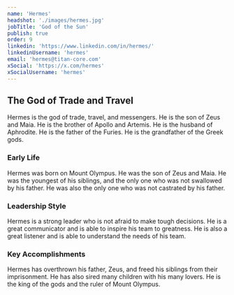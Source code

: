 ```yaml
---
name: 'Hermes'
headshot: './images/hermes.jpg'
jobTitle: 'God of the Sun'
publish: true
order: 9
linkedin: 'https://www.linkedin.com/in/hermes/'
linkedinUsername: 'hermes'
email: 'hermes@titan-core.com'
xSocial: 'https://x.com/hermes'
xSocialUsername: 'hermes'
---
```


## The God of Trade and Travel

Hermes is the god of trade, travel, and messengers. He is the son of Zeus and Maia. He is the brother of Apollo and Artemis. He is the husband of Aphrodite. He is the father of the Furies. He is the grandfather of the Greek gods.

### Early Life

Hermes was born on Mount Olympus. He was the son of Zeus and Maia. He was the youngest of his siblings, and the only one who was not swallowed by his father. He was also the only one who was not castrated by his father.

### Leadership Style

Hermes is a strong leader who is not afraid to make tough decisions. He is a great communicator and is able to inspire his team to greatness. He is also a great listener and is able to understand the needs of his team.

### Key Accomplishments

Hermes has overthrown his father, Zeus, and freed his siblings from their imprisonment. He has also sired many children with his many lovers. He is the king of the gods and the ruler of Mount Olympus.
